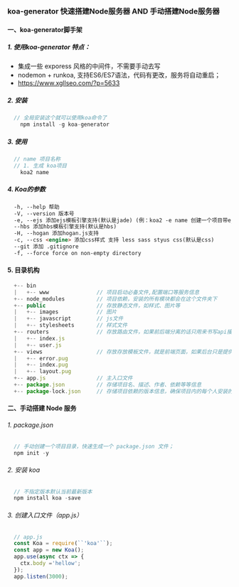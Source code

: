 ### koa-generator 快速搭建Node服务器 AND 手动搭建Node服务器

#### 一、koa-generator脚手架

##### 1. 使用koa-generator 特点：

- 集成一些 exporess 风格的中间件，不需要手动去写
- nodemon + runkoa, 支持ES6/ES7语法，代码有更改，服务将自动重启；
- https://www.xgllseo.com/?p=5633

##### 2. 安装
```js
  // 全局安装这个就可以使用koa命令了
    npm install -g koa-generator 
```

##### 3. 使用

```js
  // name 项目名称
  // 1. 生成 koa项目
    koa2 name
```
##### 4. Koa的参数
```md
  -h, --help 帮助
  -V, --version 版本号
  -e, --ejs 添加ejs模板引擎支持(默认是jade) (例：koa2 -e name 创建一个项目带ejs模板)
  --hbs 添加hbs模板引擎支持(默认是hbs)
  -H, --hogan 添加hogan.js支持
  -c, --css <engine> 添加css样式 支持 less sass styus css(默认是css)
  --git 添加 .gitignore
  -f, --force force on non-empty directory
```

#### 5. 目录机构
```js
  +-- bin
  |   +-- www               // 项目启动必备文件,配置端口等服务信息
  +-- node_modules          // 项目依赖，安装的所有模块都会在这个文件夹下
  +-- public                // 存放静态文件，如样式、图片等
  |   +-- images            // 图片
  |   +-- javascript        // js文件
  |   +-- stylesheets       // 样式文件
  +-- routers               // 存放路由文件，如果前后端分离的话只用来书写api接口使用
  |   +-- index.js
  |   +-- user.js
  +-- views                 // 存放存放模板文件，就是前端页面，如果后台只是提供api的话，这个就是备用
  |   +-- error.pug
  |   +-- index.pug
  |   +-- layout.pug
  +-- app.js                // 主入口文件
  +-- package.json          // 存储项目名、描述、作者、依赖等等信息
  +-- package-lock.json     // 存储项目依赖的版本信息，确保项目内的每个人安装的版本一致
```

#### 二、手动搭建 Node 服务

###### 1. package.json
```js
  // 手动创建一个项目目录，快速生成一个 package.json 文件；
  npm init -y
```

###### 2. 安装 koa
```js
  // 不指定版本默认当前最新版本
  npm install koa -save
```
###### 3. 创建入口文件（app.js）
```js
  // app.js
  const Koa = require(``'koa'``);
  const app = new Koa();
  app.use(async ctx => {
    ctx.body ='hellow';
  });
  app.listen(3000);
```